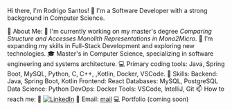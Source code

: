Hi there, I'm Rodrigo Santos! 👋
I'm a Software Developer with a strong background in Computer Science. 

💼 About Me:
🔭 I'm currently working on my master's degree <em>Comparing Structure and Accesses Monolith Representations in Mono2Micro</em>.
🌱 I’m expanding my skills in Full-Stack Development and exploring new technologies.
🎓 Master's in Computer Science, specializing in software engineering and systems architecture.
💻 Primary coding tools: Java, Spring Boot, MySQL, Python, C, C++, ,Kotlin, Docker, VSCode.
🚀 Skills:
Backend: Java, Spring Boot, Kotlin
Frontend: React
Databases: MySQL, PostgreSQL
Data Science: Python
DevOps: Docker
Tools: VSCode, IntelliJ, Git
📫 How to reach me:
📝 [![LinkedIn](https://img.shields.io/badge/LinkedIn-0077B5?style=for-the-badge&logo=linkedin&logoColor=white)](https://www.linkedin.com/in/rodrigo-santos-2b7361219/)
📨 Email: [mail](mailto:rodrigo.goncalvesantos@gmail.com)
💻 Portfolio (coming soon) 
